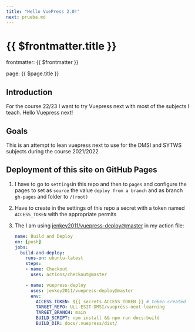 ```yaml
---
title: "Hello VuePress 2.0!"
next: prueba.md
---
```


#  {{ $frontmatter.title }}

frontmatter: {{ $frontmatter }}

page: {{ $page.title }}

## Introduction

For the course 22/23 I want to try Vuepress next with most of the subjects I teach.
Hello Vuepress next!

## Goals

This is an attempt to lean vuepress next to use for the DMSI and SYTWS subjects during the course 2021/2022

## Deployment of this site on GitHub Pages

1. I have to go to `settings`in this repo and then to `pages` and configure the pages to set as `source` the value `deploy from a branch` and as branch `gh-pages` and folder to `/(root)`
2. Have to create in the settings of this repo a secret with a token named `ACCESS_TOKEN` with the appropriate permits
3. The I am using [jenkey2011/vuepress-deploy@master](https://github.com/marketplace/actions/vuepress-deploy) in my action file:

    ```yml
    name: Build and Deploy
    on: [push]
    jobs:
      build-and-deploy:
        runs-on: ubuntu-latest
        steps:
        - name: Checkout
          uses: actions/checkout@master

        - name: vuepress-deploy
          uses: jenkey2011/vuepress-deploy@master
          env:
            ACCESS_TOKEN: ${{ secrets.ACCESS_TOKEN }} # token created
            TARGET_REPO: ULL-ESIT-DMSI/vuepress-next-learning
            TARGET_BRANCH: main
            BUILD_SCRIPT: npm install && npm run docs:build
            BUILD_DIR: docs/.vuepress/dist/
    ```